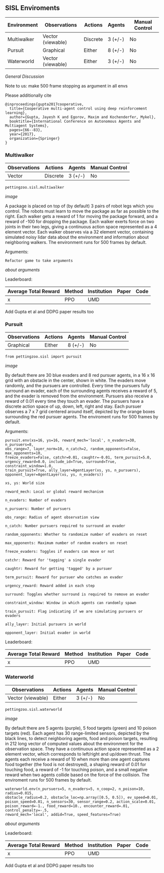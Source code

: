 
## SISL Enviroments

| Environment             | Observations | Actions    | Agents | Manual Control |
|-------------------------|--------------|------------|--------|----------------|
| Multiwalker             |  Vector (viewable)  | Discrete   | 3 (+/-)| No             |
| Pursuit                 | Graphical    |   Either     | 8 (+/-)| No             |
| Waterworld              |     Vector (viewable)   |   Either     | 3 (+/-)| No             |

*General Discussion*

Note to us: make 500 frame stopping as argument in all envs

Please additionally cite 

```
@inproceedings{gupta2017cooperative,
  title={Cooperative multi-agent control using deep reinforcement learning},
  author={Gupta, Jayesh K and Egorov, Maxim and Kochenderfer, Mykel},
  booktitle={International Conference on Autonomous Agents and Multiagent Systems},
  pages={66--83},
  year={2017},
  organization={Springer}
}
```

### Multiwalker

| Observations | Actions    | Agents | Manual Control |
|--------------|------------|--------|----------------|
|  Vector      | Discrete   | 3 (+/-)| No             |

`pettingzoo.sisl.multiwalker`

*image*

A package is placed on top of (by default) 3 pairs of robot legs which you control. The robots must learn to move the package as far as possible to the right. Each walker gets a reward of 1 for moving the package forward, and a reward of -100 for dropping the package. Each walker exerts force on two joints in their two legs, giving a continuous action space represented as a 4 element vector. Each walker observes via a 32 element vector, containing simulated noisy lidar data about the environment and information about neighboring walkers. The environment runs for 500 frames by default.

Arguments:


```
Refactor game to take arguments
```

*about arguments*

Leaderboard:

| Average Total Reward | Method | Institution | Paper | Code |
|----------------------|--------|--------------|-------|------|
|  x                   | PPO    | UMD          |       |      |

Add Gupta et al and DDPG paper results too

### Pursuit

| Observations | Actions    | Agents | Manual Control |
|--------------|------------|--------|----------------|
| Graphical    |   Either   | 8 (+/-)| No             |

`from pettingzoo.sisl import pursuit`

*image*

By default there are 30 blue evaders and 8 red pursuer agents, in a 16 x 16 grid with an obstacle in the center, shown in white. The evaders move randomly, and the pursuers are controlled. Every time the pursuers fully surround an evader, each of the surrounding agents receives a reward of 5, and the evader is removed from the environment. Pursuers also receive a reward of 0.01 every time they touch an evader. The pursuers have a discrete action space of up, down, left, right and stay. Each pursuer observes a 7 x 7 grid centered around itself, depicted by the orange boxes surrounding the red pursuer agents. The enviroment runs for 500 frames by default.

Arguments:

```
pursuit.env(xs=16, ys=16, reward_mech='local', n_evaders=30, n_pursuers=8,
obs_range=7, layer_norm=10, n_catch=2, random_opponents=False, max_opponents=10,
freeze_evaders=False, catchr=0.01, caughtr=-0.01, term_pursuit=5.0,
urgency_reward=0.0, include_id=True, surround=True, constraint_window=1.0,
train_pursuit=True, ally_layer=AgentLayer(xs, ys, n_pursuers),
opponent_layer=AgentLayer(xs, ys, n_evaders))

xs, ys: World size

reward_mech: Local or global reward mechanism

n_evaders: Number of evaders

n_pursuers: Number of pursuers

obs_range: Radius of agent observation view

n_catch: Number pursuers required to surround an evader

random_opponents: Whether to randomize number of evaders on reset

max_opponents: Maximum number of random evaders on reset

freeze_evaders: Toggles if evaders can move or not

catchr: Reward for 'tagging' a single evader

caughtr: Reward for getting 'tagged' by a pursuer

term_pursuit: Reward for pursuer who catches an evader

urgency_reward: Reward added in each step

surround: Toggles whether surround is required to remove an evader

constraint_window: Window in which agents can randomly spawn

train_pursuit: Flag indicating if we are simulating pursuers or evaders

ally_layer: Initial pursuers in world

opponent_layer: Initial evader in world
```

Leaderboard:

| Average Total Reward | Method | Institution | Paper | Code |
|----------------------|--------|--------------|-------|------|
|  x                   | PPO    | UMD          |       |      |


### Waterworld

| Observations | Actions    | Agents | Manual Control |
|--------------|------------|--------|----------------|
|     Vector (viewable)   |   Either     | 3 (+/-)| No             |

`pettingzoo.sisl.waterworld`

*image*

By default there are 5 agents (purple), 5 food targets (green) and 10 poison targets (red). Each agent has 30 range-limited sensors, depicted by the black lines, to detect neighboring agents, food and poison targets, resulting in 212 long vector of computed values about the environment for the observation space. They have a continuous action space represented as a 2 element vector, which corresponds to left/right and up/down thrust. The agents each receive a reward of 10 when more than one agent captures food together (the food is not destroyed), a shaping reward of 0.01 for touching food, a reward of -1 for touching poison, and a small negative reward when two agents collide based on the force of the collision. The enviroment runs for 500 frames by default.

```
waterworld.env(n_pursuers=5, n_evaders=5, n_coop=2, n_poison=10, radius=0.015,
obstacle_radius=0.2, obstacle_loc=np.array([0.5, 0.5]), ev_speed=0.01,
poison_speed=0.01, n_sensors=30, sensor_range=0.2, action_scale=0.01,
poison_reward=-1., food_reward=10., encounter_reward=.01, control_penalty=-.5,
reward_mech='local', addid=True, speed_features=True)
```

*about arguments*

Leaderboard:

| Average Total Reward | Method | Institution | Paper | Code |
|----------------------|--------|--------------|-------|------|
|  x                   | PPO    | UMD          |       |      |

Add Gupta et al and DDPG paper results too

